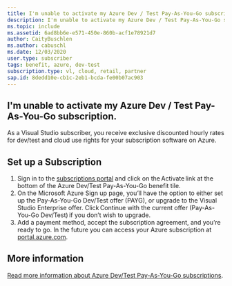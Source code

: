 ```yaml
---
title: I'm unable to activate my Azure Dev / Test Pay-As-You-Go subscription.
description: I'm unable to activate my Azure Dev / Test Pay-As-You-Go subscription included with my Visual Studio subscription? 
ms.topic: include
ms.assetid: 6ad8bb6e-e571-450e-860b-acf1e78921d7
author: CaityBuschlen
ms.author: cabuschl
ms.date: 12/03/2020
user.type: subscriber
tags: benefit, azure, dev-test
subscription.type: vl, cloud, retail, partner
sap.id: 8dedd10e-cb1c-2eb1-bcda-fe00b07ac903
---
```


## I'm unable to activate my Azure Dev / Test Pay-As-You-Go subscription.

As a Visual Studio subscriber, you receive exclusive discounted hourly rates for dev/test and cloud use rights for your subscription software on Azure. 

## Set up a Subscription

1. Sign in to the [subscriptions portal](https://my.visualstudio.com/benefits) and click on the Activate link at the bottom of the Azure Dev/Test Pay-As-You-Go benefit tile.
1. On the Microsoft Azure Sign up page, you’ll have the option to either set up the Pay-As-You-Go Dev/Test offer (PAYG), or upgrade to the Visual Studio Enterprise offer. Click Continue with the current offer (Pay-As-You-Go Dev/Test) if you don’t wish to upgrade. 
1. Add a payment method, accept the subscription agreement, and you’re ready to go. In the future you can access your Azure subscription at [portal.azure.com](https://portal.azure.com/). 

## More information 
[Read more information about Azure Dev/Test Pay-As-You-Go subscriptions](https://docs.microsoft.com/visualstudio/subscriptions/vs-azure-payg).